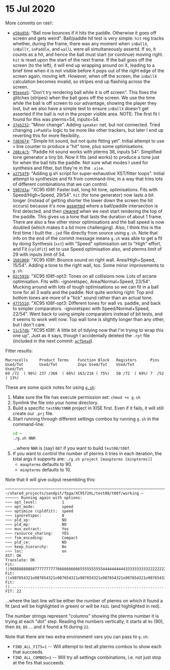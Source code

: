 # 15 Jul 2020

More commits on `t08f`:
*   [`e50a956`](https://github.com/algofoogle/sandpit/commit/e50a956926abd60a8881c4f26dae350abbd4e858#diff-73c52f5bad7dc7fcc7263c4b4e8ee546): "Ball now bounces if it hits the paddle. Otherwise it goes off screen and gets weird". Ball/paddle hit test is very simple: `hit` reg tracks whether, during the frame, there was any moment when `inBallX`, `inBallY`, `inPaddle`, and `wallL` were all simultaneously assertd. If so, it counts as a hit, and hence the ball must start (or continue) moving right. `hit` is reset upon the start of the next frame. If the ball goes off the screen (to the left), it will end up wrapping around on X, leading to a brief time when it is not visible before it pops out of the right edge of the screen again, moving left. However, when off the screen, the `inBallX` calculation becomes invalid, so stripes end up flashing across the screen.
*   [`05eeea5`](https://github.com/algofoogle/sandpit/commit/05eeea55fae334faa3b498371a939a2deed0b0bb#diff-73c52f5bad7dc7fcc7263c4b4e8ee546): "Don't try rendering ball while it is off screen". This fixes the glitches (stripes) when the ball goes off the screen. We use the time while the ball is off screen to our advantage, showing the player they lost, but we also have a simple test to ensure `inBallX` doesn't get asserted if the ball is not in the proper visible area. NOTE: The first fit I found for this was pterms=54, inputs=54.
*   [`37eb232`](https://github.com/algofoogle/sandpit/commit/37eb232fede569f7e27e2369e95d13226ed0bdbd#diff-73c52f5bad7dc7fcc7263c4b4e8ee546): "Minor change". Adding `speaker` net, but not connected. Tried changing `inPaddle` logic to be more like other trackers, but later I end up reverting this for more flexibility.
*   [`fd03674`](https://github.com/algofoogle/sandpit/commit/fd036746ec6d5b49b3f2c246d68c873660b1859f#diff-73c52f5bad7dc7fcc7263c4b4e8ee546): "Simple hit sound, but not quite fitting yet". Initial attempt to use `v` line counter to produce a "hit" tone, plus some optimisations.
*   [`208c4c5`](https://github.com/algofoogle/sandpit/commit/208c4c5e2d5267d18caa3f26d33e71c27d067d21#diff-73c52f5bad7dc7fcc7263c4b4e8ee546): "Paddle hit sound works with pterms 38, inputs 54". Simplified tone generator a tiny bit. Now it fits (and works) to produce a tone just for when the ball hits the paddle. Not sure what modes I used for synthesis and fitter, but they're in the `.xise`.
*   [`a2754f9`](https://github.com/algofoogle/sandpit/commit/a2754f95a69d7989e84fe2f6772d7e87350ec18f#diff-73c52f5bad7dc7fcc7263c4b4e8ee546): "Adding g.sh script for super-exhaustive XST/fitter loops". Initial attempt to synthesize and fit from command-line, in a way that tries lots of different combinations that we can control.
*   [`5907d3a`](https://github.com/algofoogle/sandpit/commit/5907d3ad44d137f5745481e9106d25381e9d46bf#diff-73c52f5bad7dc7fcc7263c4b4e8ee546): "XC95 t08f: Faster ball, long hit tone, optimisations. Fits with Speed/High+Speed, 29/54". `hit` (for tone generator) now lasts a bit longer (instead of getting shorter the lower down the screen the hit occurs) because it's now [asserted](https://github.com/algofoogle/sandpit/commit/5907d3ad44d137f5745481e9106d25381e9d46bf#diff-7f31f702ff5b3e3115d011249617891eR85) where a ball/paddle intersection is first detected, and then [cleared](https://github.com/algofoogle/sandpit/commit/5907d3ad44d137f5745481e9106d25381e9d46bf#diff-7f31f702ff5b3e3115d011249617891eR104) when we next start rendering the top of the paddle. This gives us a tone that lasts the duration of about 1 frame. There are also a few other minor optimisations and the ball speed is now doubled (which makes it a bit more challenging). Also, I think this is the first time I built the `.jed` file directly from source using `g.sh`. Note that info on the end of the commit message means `g.sh` was able to get a fit by doing Synthesis (`xst`) with "Speed" optimisation set to "High" effort, and Fit (`cpldfit`) set to use Speed optimisation also, and pterms limit of 29 with inputs limit of 54.
*   [`1b01869`](https://github.com/algofoogle/sandpit/commit/1b0186981f461d8d6fc304abc9ac52fb26e7139c#diff-73c52f5bad7dc7fcc7263c4b4e8ee546): "XC95 t08f: Bounce sound on right wall. Area/High+Speed, 15/54". Adding a tone to the right wall, too. Some minor improvements to `g.sh`.
*   [`02c591b`](https://github.com/algofoogle/sandpit/commit/02c591bec8947400904c8fb5f77c41829bd42803#diff-73c52f5bad7dc7fcc7263c4b4e8ee546): "XC95 t08f-opt3: Tones on all collisions now. Lots of arcane optimisation. Fits with: -ignoretspec, Area/Normal+Speed, 23/54". Mucking around with lots of tough optimisations so we can fit in a ball tone for all 3 walls and the paddle. Not quite working right: Top and bottom tones are more of a "tick" sound rather than an actual tone.
*   [`477551d`](https://github.com/algofoogle/sandpit/commit/477551d1ac66c73cfde38c58a214ebf40eab7f05#diff-73c52f5bad7dc7fcc7263c4b4e8ee546): "XC95 t08f-opt3: Different tones for wall vs. paddle, and back to simpler comparators. -ignoretspec with Speed/Normal+Speed, 22/54". Went back to using simple comparators instead of bit tests, and it seems to work well now. Top wall tone is slightly longer than any other, but I don't care.
*   [`11c57db`](https://github.com/algofoogle/sandpit/commit/11c57db451f7b775194665b3101f607baf8168c9#diff-73c52f5bad7dc7fcc7263c4b4e8ee546): "XC95 t08f: A little bit of tidying now that I'm trying to wrap this one up". Just as it says, though I accidentally deleted the `.rpt` file (included in the next commit: [`acfb4ad`](https://github.com/algofoogle/sandpit/commit/acfb4aded3a914e86efde3688033e67dcd20da6e#diff-73c52f5bad7dc7fcc7263c4b4e8ee546)).

Fitter results:

```
Macrocells     Product Terms    Function Block   Registers      Pins           
Used/Tot       Used/Tot         Inps Used/Tot    Used/Tot       Used/Tot       
69 /72  ( 96%) 237 /360  ( 66%) 163/216 ( 75%)   50 /72  ( 69%) 7  /52  ( 13%)
```

These are some quick notes for using [`g.sh`](https://github.com/algofoogle/sandpit/blob/master/fpga/XC9572XL/g.sh):
1.  Make sure the file has execute permission set: `chmod +x g.sh`
2.  Symlink the file into your home directory.
3.  Build a specific `testNN/tNNR` project in XISE first. Even if it fails, it will still create our `.prj` file.
4.  Start running through different settings combos by running `g.sh` in the command-line:
    ```bash
    cd ~
    ./g.sh NNR
    ```
    ...where `NNR` is (say) `08f` if you want to build `test08/t08f`.
5.  If you want to control the number of pterms it tries in each iteration, the total args it supports are: `./g.sh project [maxpterms [minpterms]]`
    *   `maxpterms` defaults to 90.
    *   `minpterms` defaults to 10.

Note that it will give output resembling this:

```
~~~~~~~~~~~~~~~~~~~~~~~~~~~~~~~~~~~~~~~~~~~~~~~~~~~~~~~~~~~~~~~~~~~~~~~~
~/shared_projects/sandpit/fpga/XC9572XL/test08/t08f/working ~
~~~~~~ Running again with options:
~~~ opt_level:           1
~~~ opt_mode:            speed
~~~ optimize (cpldfit):  speed
~~~ ignoretspec:         0
~~~ pld_xp:              NO
~~~ pld_mp:              NO
~~~ mux_extract:         Yes
~~~ resource_sharing:    YES
~~~ fsm_encoding:        Compact
~~~ pld_ce:              NO
~~~ keep_hierarchy:      No
~~~ loc:                 on
XST: OK
Translate: OK
Fit: ()988888888887777777777666666666655555555554444444444333333333322222222221111111111
Fit: ()o987654321o987654321o987654321o987654321o987654321o987654321o987654321o987654321o
Fit: ().....................................................................
FIT: 22
```

...where the last line will be either the number of pterms on which it found a fit (and will be highlighted in green) or will be `FAIL` (and highlighted in red).

The number strings represent "columns" showing the pterms number it is trying at each "dot" step. Reading the numbers vertically, it starts at `9o` (90), then `89`, `88` ... and it found a fit during `22`.

Note that there are two extra environment vars you can pass to `g.sh`:
*   `FIND_ALL_FITS=1` -- Will attempt to test all pterms combos to show each that succeeds.
*   `FIND_ALL_COMBOS=1` -- Will try all settings combinations, i.e. not just stop at the firs that succeeds.
